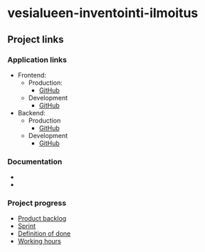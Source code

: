 # vesialueen-inventointi-ilmoitus


## Project links

### Application links
* Frontend: 
  * Production:
    * [GitHub]()
  * Development
    * [GitHub]()
* Backend: 
  * Production
    * [GitHub]()
  * Development
    * [GitHub]()

### Documentation
* []()
* []()

### Project progress
* [Product backlog]([https://docs.google.com/spreadsheets/d/1fngPoH89ZXEGQo65SlD75FXpr3f-YjzylzEgXCqN1jQ/edit?usp=sharing](https://docs.google.com/spreadsheets/d/1GhMzo0HEctbyjW3azTA7_18ltV3BXhEmZAFgWisw2lA/edit#gid=0))
* [Sprint](https://docs.google.com/spreadsheets/d/1nCVv4__ZBgJAmnxx4Y7evX8--HsfqhYL4azqnDb5UFg/edit#gid=96051971)
* [Definition of done](https://github.com/ohtuprojekti-2022/vesialueen-inventointi-ilmoitus/blob/main/dod.md)
* [Working hours]()
